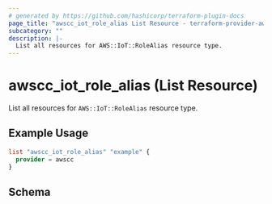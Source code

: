 ```yaml
---
# generated by https://github.com/hashicorp/terraform-plugin-docs
page_title: "awscc_iot_role_alias List Resource - terraform-provider-awscc"
subcategory: ""
description: |-
  List all resources for AWS::IoT::RoleAlias resource type.
---
```


# awscc_iot_role_alias (List Resource)

List all resources for `AWS::IoT::RoleAlias` resource type.

## Example Usage

```terraform
list "awscc_iot_role_alias" "example" {
  provider = awscc
}
```

<!-- schema generated by tfplugindocs -->
## Schema
